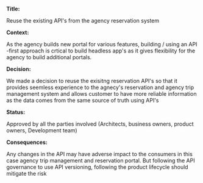 **Title:**

Reuse the existing API's from the agency reservation system

**Context:** 

As the agency builds new portal for various features, building / using an API -first approach is crtical to build headless app's as it gives 
flexibility for the agency to build additional portals. 

**Decision:**

We made a decision to reuse the exisitng reservation API's so that it provides seemless experience to the agnecy's reservation and agency trip management 
system and allows customer to have more reliable information as the data comes from the same source of truth using API's 

**Status:** 

Approved by all the parties involved (Architects, business owners, product owners, Development team) 

**Consequences:**

Any changes in the API may have adverse impact to the consumers in this case agency trip management and reservation portal. But following the API governance to use API versioning, following the product lifecycle should mitigate the risk



